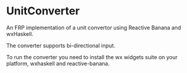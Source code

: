 # UnitConverter
An FRP implementation of a unit convertor using Reactive Banana and wxHaskell.

The converter supports bi-directional input. 

To run the converter you need to install the wx widgets suite on your platform, wxhaskell and reactive-banana.

